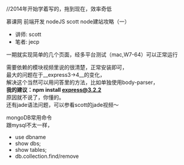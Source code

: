 //2014年开始学着写的，拖到现在，效率奇低  

慕课网 前端开发 nodeJS scott node建站攻略（一）  

* 讲师: scott
* 笔者: jecp

一期就实现简单的几个页面，经多平台测试（mac,W7-64）可以正常运行  

需要依赖的模块视频里说的很清楚，正常安装即可，  
最大的问题在于__express3->4__的变化，  
解决这个当然可以用问答里的方法，比如单独使用body-parser，  
**我的建议：npm install express@3.2.2**  
原因就不说了，你懂的。  
还有jade语法问题，可以参看scott的jade视频〜  

mongoDB常用命令   
跟mysql不太一样，   
- use dbname  
- show dbs;   
- show tables;   
- db.collection.find/remove
